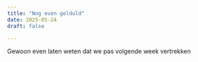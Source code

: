 ```yaml
---
title: "Nog even gelduld"
date: 2025-05-24
draft: false

---
```



Gewoon even laten weten dat we pas volgende week vertrekken


